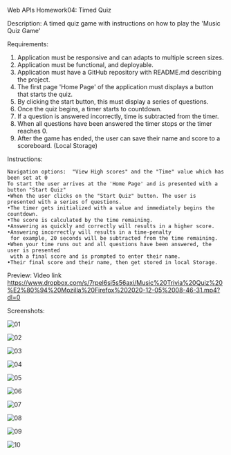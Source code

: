 Web APIs Homework04: Timed Quiz

Description: A timed quiz game with instructions on how to play the 'Music Quiz Game'

Requirements:
1.	Application must be responsive and can adapts to multiple screen sizes.
2.	Application must be functional, and deployable.
3.	Application must have a GitHub repository with README.md describing the project.
4.	The first page 'Home Page' of the application must displays a button that starts the quiz.
5.	By clicking the start button, this must display a series of questions.
6.	Once the quiz begins, a timer starts to countdown.
7.	If a question is answered incorrectly, time is subtracted from the timer.
8.	When all questions have been answered the timer stops or the timer reaches 0.
9.	After the game has ended, the user can save their name and score to a scoreboard. (Local Storage)

Instructions:
```
Navigation options:  "View High scores" and the "Time" value which has been set at 0
To start the user arrives at the 'Home Page' and is presented with a button "Start Quiz" 
•When the user clicks on the "Start Quiz" button. The user is presented with a series of questions. 
•The timer gets initialized with a value and immediately begins the countdown.
•The score is calculated by the time remaining. 
•Answering as quickly and correctly will results in a higher score. 
•Answering incorrectly will results in a time-penalty 
 for example, 20 seconds will be subtracted from the time remaining.
•When your time runs out and all questions have been answered, the user is presented 
 with a final score and is prompted to enter their name. 
•Their final score and their name, then get stored in local Storage.
```

Preview: Video link
https://www.dropbox.com/s/7rpel6si5s56axi/Music%20Trivia%20Quiz%20%E2%80%94%20Mozilla%20Firefox%202020-12-05%2008-46-31.mp4?dl=0

Screenshots:

![01](https://user-images.githubusercontent.com/19741669/100997404-2d385d80-3595-11eb-8f9d-0dbaaca3edd6.PNG)

![02](https://user-images.githubusercontent.com/19741669/100997414-31647b00-3595-11eb-932c-5e4391727a81.PNG)

![03](https://user-images.githubusercontent.com/19741669/100997423-33c6d500-3595-11eb-9c60-3bc843d001d7.PNG)

![04](https://user-images.githubusercontent.com/19741669/100997432-36c1c580-3595-11eb-80d0-4cbfe68a467c.PNG)

![05](https://user-images.githubusercontent.com/19741669/100997437-388b8900-3595-11eb-8dd2-fafef6e1c79c.PNG)

![06](https://user-images.githubusercontent.com/19741669/100997442-3b867980-3595-11eb-9d2b-825713bc0299.PNG)

![07](https://user-images.githubusercontent.com/19741669/100997457-3de8d380-3595-11eb-8e86-2eda10e63653.PNG)

![08](https://user-images.githubusercontent.com/19741669/100997462-404b2d80-3595-11eb-9e03-7608eaae5766.PNG)

![09](https://user-images.githubusercontent.com/19741669/100997473-42ad8780-3595-11eb-8f17-9dc8bf86b07d.PNG)

![10](https://user-images.githubusercontent.com/19741669/100997483-45a87800-3595-11eb-8d05-cb62e868e8d4.PNG)


